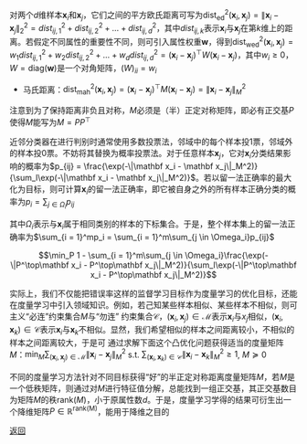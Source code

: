 对两个$d$维样本$\mathbf x_i$和$\mathbf x_j$，它们之间的平方欧氏距离可写为$\mathrm{dist}_{\mathrm {ed}}^2(\mathbf x_i, \mathbf x_j) = \|\mathbf x_i - \mathbf x_j\|_2^2 = dist_{ij, 1}^2 + dist_{ij, 2}^2 + \dots + dist_{ij, d}^2$，其中$dist_{ij, k}$表示$\mathbf x_i$与$\mathbf x_j$在第$k$维上的距离。若假定不同属性的重要性不同，则可引入属性权重$\mathbf w$，得到$\mathrm{dist}_{\mathrm {wed}}^2(\mathbf x_i, \mathbf x_j) = w_1dist_{ij, 1}^2 + w_2dist_{ij, 2}^2 + \dots + w_ddist_{ij, d}^2 = (\mathbf x_i - \mathbf x_j)^\top W(\mathbf x_i - \mathbf x_j)$，其中$w_i \ge 0$，$W = \mathrm{diag}(\mathbf w)$是一个对角矩阵，$(W)_{ii} = w_i$

- 马氏距离：$\mathrm{dist}_{\mathrm {mah}}^2(\mathbf x_i, \mathbf x_j) = (\mathbf x_i - \mathbf x_j)^\top M(\mathbf x_i - \mathbf x_j) = \|\mathbf x_i - \mathbf x_j\|_M^2$

注意到为了保持距离非负且对称，$M$必须是（半）正定对称矩阵，即必有正交基$P$使得$M$能写为$M = PP^\top$

近邻分类器在进行判别时通常使用多数投票法，邻域中的每个样本投1票，邻域外的样本投0票。不妨将其替换为概率投票法。对于任意样本$\mathbf x_j$，它对$\mathbf x_i$分类结果影响的概率为$p_{ij} = \frac{\exp(-\|\mathbf x_i - \mathbf x_j\|_M^2)}{\sum_l\exp(-\|\mathbf x_i - \mathbf x_j\|_M^2)}$。若以留一法正确率的最大化为目标，则可计算$\mathbf x_i$的留一法正确率，即它被自身之外的所有样本正确分类的概率为$p_i = \sum_{j \in \Omega_i}p_{ij}$

其中$\Omega_i$表示与$\mathbf x_i$属于相同类别的样本的下标集合。于是，整个样本集上的留一法正确率为$\sum_{i = 1}^mp_i = \sum_{i = 1}^m\sum_{j \in \Omega_i}p_{ij}$

$$\min_P 1 - \sum_{i = 1}^m\sum_{j \in \Omega_i}\frac{\exp(-\|P^\top\mathbf x_i - P^\top\mathbf x_j\|_M^2)}{\sum_l\exp(-\|P^\top\mathbf x_i - P^\top\mathbf x_j\|_M^2)}$$

实际上，我们不仅能把错误率这样的监督学习目标作为度量学习的优化目标，还能在度量学习中引入领域知识。例如，若己知某些样本相似、某些样本不相似，则可主义“必连”约束集合$M$与“勿连” 约束集合$\mathcal C$，$(\mathbf x_i, \mathbf x_j) \in \mathcal M$表示$\mathbf x_i$与$x_j$相似，$(\mathbf x_i, \mathbf x_k) \in \mathcal C$表示$\mathbf x_i$与$\mathbf x_k$不相似。显然，我们希望相似的样本之间距离较小，不相似的样本之间距离较大，于是可
通过求解下面这个凸优化问题获得适当的度量矩阵$M$：$\min_M\sum_{(\mathbf x_i, \mathbf x_j) \in \mathcal M}\|\mathbf x_i - \mathbf x_j\|_M^2$ s.t. $\sum_{(\mathbf x_i, \mathbf x_k) \in \mathcal C}\|\mathbf x_i - \mathbf x_k\|_M^2 \ge 1$, $M \succeq 0$

不同的度量学习方法针对不同目标获得“好”的半正定对称距离度量矩阵$M$，若$M$是一个低秩矩阵，则通过对$M$进行特征值分解，总能找到一组正交基，其正交基数目为矩阵$M$的秩$\mathrm{rank}(M)$，小于原属性数$d$。于是，度量学习学得的结果可衍生出一个降维矩阵$P \in \mathbb R^{\mathrm{rank(M)}}$，能用于降维之目的

[返回](readme.md)